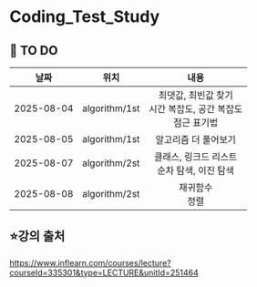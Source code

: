 # Coding_Test_Study


## 📌 TO DO
| 날짜 | 위치 | 내용 |
|:---:|:---:|:---:|
| 2025-08-04 | algorithm/1st | 최댓값, 최빈값 찾기<br/> 시간 복잡도, 공간 복잡도<br/> 점근 표기법<br/>  |
| 2025-08-05 | algorithm/1st | 알고리즘 더 풀어보기 |
| 2025-08-07 | algorithm/2st | 클래스, 링크드 리스트<br/> 순차 탐색, 이진 탐색 |
| 2025-08-08 | algorithm/2st | 재귀함수<br/> 정렬 |


## ⭐강의 출처
 https://www.inflearn.com/courses/lecture?courseId=335301&type=LECTURE&unitId=251464

